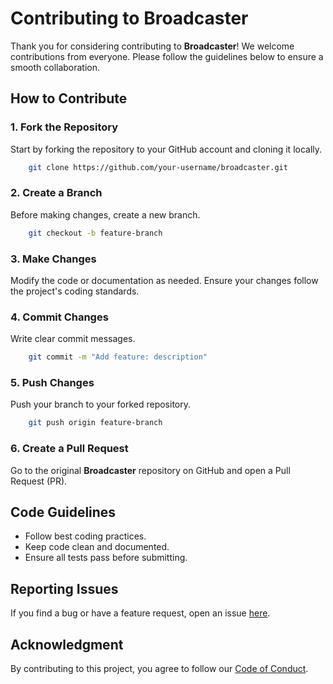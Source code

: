 # Contributing to Broadcaster

Thank you for considering contributing to **Broadcaster**! We welcome contributions from everyone. Please follow the guidelines below to ensure a smooth collaboration.

## How to Contribute

### 1. Fork the Repository
Start by forking the repository to your GitHub account and cloning it locally.
```sh
    git clone https://github.com/your-username/broadcaster.git
```

### 2. Create a Branch
Before making changes, create a new branch.
```sh
    git checkout -b feature-branch
```

### 3. Make Changes
Modify the code or documentation as needed. Ensure your changes follow the project's coding standards.

### 4. Commit Changes
Write clear commit messages.
```sh
    git commit -m "Add feature: description"
```

### 5. Push Changes
Push your branch to your forked repository.
```sh
    git push origin feature-branch
```

### 6. Create a Pull Request
Go to the original **Broadcaster** repository on GitHub and open a Pull Request (PR).

## Code Guidelines
- Follow best coding practices.
- Keep code clean and documented.
- Ensure all tests pass before submitting.

## Reporting Issues
If you find a bug or have a feature request, open an issue [here](https://github.com/rajdeep0510/broadcaster/issues).

## Acknowledgment
By contributing to this project, you agree to follow our [Code of Conduct](CODE_OF_CONDUCT.md).
